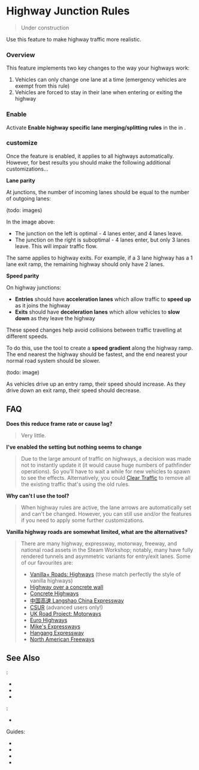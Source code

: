 # Highway Junction Rules

> Under construction

Use this feature to make highway traffic more realistic.

### Overview

This feature implements two key changes to the way your highways work:

1. Vehicles can only change one lane at a time (emergency vehicles are exempt from this rule)
2. Vehicles are forced to stay in their lane when entering or exiting the highway

### Enable

Activate **Enable highway specific lane merging/splitting rules** in the [](Policies.md) in [](Settings.md).

### customize

Once the feature is enabled, it applies to all highways automatically. However, for best results you should make the
following additional customizations...

**Lane parity**

At junctions, the number of incoming lanes should be equal to the number of outgoing lanes:

(todo: images)

In the image above:

* The junction on the left is optimal - 4 lanes enter, and 4 lanes leave.
* The junction on the right is suboptimal - 4 lanes enter, but only 3 lanes leave. This will impair traffic flow.

The same applies to highway exits. For example, if a 3 lane highway has a 1 lane exit ramp, the remaining highway should
only have 2 lanes.

**Speed parity**

On highway junctions:

* **Entries** should have **acceleration lanes** which allow traffic to **speed up** as it joins the highway
* **Exits** should have **deceleration lanes** which allow vehicles to **slow down** as they leave the highway

These speed changes help avoid collisions between traffic travelling at different speeds.

To do this, use the [](Speed-Limits.md) tool to create a **speed gradient** along the highway ramp. The end nearest the
highway should be fastest, and the end nearest your normal road system should be slower.

(todo: image)

As vehicles drive up an entry ramp, their speed should increase. As they drive down an exit ramp, their speed should
decrease.

## FAQ

**Does this reduce frame rate or cause lag?**
> Very little.

**I've enabled the setting but nothing seems to change**
> Due to the large amount of traffic on highways, a decision was made not to instantly update it (it would cause huge
> numbers of pathfinder operations). So you'll have to wait a while for new vehicles to spawn to see the effects.
> Alternatively, you could [Clear Traffic](Clear-Traffic.md) to remove all the existing traffic that's using the old
> rules.

**Why can't I use the [](Lane-Arrows.md) tool?**
> When highway rules are active, the lane arrows are automatically set and can't be changed. However, you can still
> use [](Lane-Connectors.md) and/or the [](Lane-Changes.md) features if you need to apply some further customizations.

**Vanilla highway roads are somewhat limited, what are the alternatives?**
> There are many highway, expressway, motorway, freeway, and national road assets in the Steam Workshop; notably, many
> have fully rendered tunnels and asymmetric variants for entry/exit lanes. Some of our favourites are:
> * [Vanilla+ Roads: Highways](https://steamcommunity.com/workshop/filedetails/?id=2124252245) (these match perfectly
    the style of vanilla highways)
> * [Highway over a concrete wall](https://steamcommunity.com/workshop/filedetails/?id=1336987320)
> * [Concrete Highways](https://steamcommunity.com/workshop/filedetails/?id=1888581095)
> * [中国高速 Langshao China Expressway](https://steamcommunity.com/workshop/filedetails/?id=1292187026)
> * [CSUR](https://steamcommunity.com/workshop/filedetails/?id=1423096565) (advanced users only!)
> * [UK Road Project: Motorways](https://steamcommunity.com/sharedfiles/filedetails/?id=1718180429)
> * [Euro Highways](https://steamcommunity.com/sharedfiles/filedetails/?id=2682923095)
> * [Mike's Expressways](https://steamcommunity.com/workshop/filedetails/?id=2536122197)
> * [Hangang Expressway](https://steamcommunity.com/workshop/filedetails/?id=2017707792)
> * [North American Freeways](https://steamcommunity.com/workshop/filedetails/?id=2277553422)

## See Also

[](Toolbar.md):

* [](Lane-Arrows.md)
* [](Lane-Connectors.md)
* [](Junction-Restrictions.md)

[](Settings.md):

* [](Policies.md)

Guides:

* [](Dedicated-Turning-Lanes.md)
* [](Heavy-Truck-Highway-Rules.md)
* [](High-Priority-Roads.md)
* [](Roundabout-Policies.md)